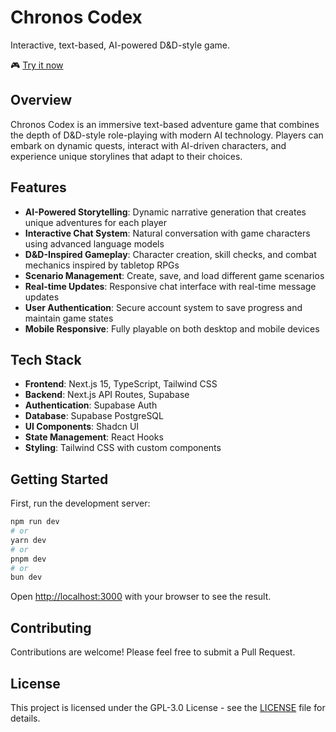 # Chronos Codex

Interactive, text-based, AI-powered D&D-style game.

🎮 [Try it now](https://dnd.komoridevs.icu/)

## Overview

Chronos Codex is an immersive text-based adventure game that combines the depth of D&D-style role-playing with modern AI technology. Players can embark on dynamic quests, interact with AI-driven characters, and experience unique storylines that adapt to their choices.

## Features

- **AI-Powered Storytelling**: Dynamic narrative generation that creates unique adventures for each player
- **Interactive Chat System**: Natural conversation with game characters using advanced language models
- **D&D-Inspired Gameplay**: Character creation, skill checks, and combat mechanics inspired by tabletop RPGs
- **Scenario Management**: Create, save, and load different game scenarios
- **Real-time Updates**: Responsive chat interface with real-time message updates
- **User Authentication**: Secure account system to save progress and maintain game states
- **Mobile Responsive**: Fully playable on both desktop and mobile devices

## Tech Stack

- **Frontend**: Next.js 15, TypeScript, Tailwind CSS
- **Backend**: Next.js API Routes, Supabase
- **Authentication**: Supabase Auth
- **Database**: Supabase PostgreSQL
- **UI Components**: Shadcn UI
- **State Management**: React Hooks
- **Styling**: Tailwind CSS with custom components

## Getting Started

First, run the development server:

```bash
npm run dev
# or
yarn dev
# or
pnpm dev
# or
bun dev
```

Open <http://localhost:3000> with your browser to see the result.

## Contributing

Contributions are welcome! Please feel free to submit a Pull Request.

## License

This project is licensed under the GPL-3.0 License - see the [LICENSE](LICENSE) file for details.
